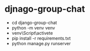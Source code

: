 # djnago-group-chat
* cd django-group-chat
* python -m venv venv
* venv\Script\activete
* pip install -r requirements.txt
* python manage.py runserver
